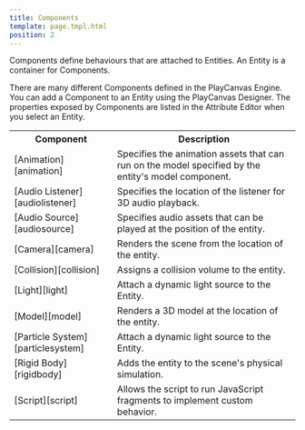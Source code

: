 ```yaml
---
title: Components
template: page.tmpl.html
position: 2
---
```


Components define behaviours that are attached to Entities. An Entity is a container for Components.

There are many different Components defined in the PlayCanvas Engine. You can add a Component to an Entity using the PlayCanvas Designer. The properties exposed by Components are listed in the Attribute Editor when you select an Entity.

<table class="table table-striped">
    <tbody>
        <tr>
            <th>Component</th>
            <th>Description</th>
        </tr>
    <tr>
        <td>[Animation][animation]</td>
        <td>Specifies the animation assets that can run on the model specified by the entity's model component.</td>
    </tr>
    <tr>
        <td>[Audio Listener][audiolistener]</td>
        <td>Specifies the location of the listener for 3D audio playback.</td>
    </tr>
    <tr>
        <td>[Audio Source][audiosource]</td>
        <td>Specifies audio assets that can be played at the position of the entity.</td>
    </tr>
    <tr>
        <td>[Camera][camera]</td>
        <td>Renders the scene from the location of the entity.</td>
    </tr>
    <tr>
        <td>[Collision][collision]</td>
        <td>Assigns a collision volume to the entity.</td>
    </tr>
    <tr>
        <td>[Light][light]</td>
        <td>Attach a dynamic light source to the Entity.</td>
    </tr>
    <tr>
        <td>[Model][model]</td>
        <td>Renders a 3D model at the location of the entity.</td>
    </tr>
    <tr>
        <td>[Particle System][particlesystem]</td>
        <td>Attach a dynamic light source to the Entity.</td>
    </tr>
    <tr>
        <td>[Rigid Body][rigidbody]</td>
        <td>Adds the entity to the scene's physical simulation.</td>
    </tr>
    <tr>
        <td>[Script][script]</td>
        <td>Allows the script to run JavaScript fragments to implement custom behavior.</td>
    </tr>
</tbody></table>

[animation]: /user-manual/packs/entities/components/animation
[audiolistener]: /user-manual/packs/entities/components/audiolistener
[audiosource]: /user-manual/packs/entities/components/audiosource
[camera]: /user-manual/packs/entities/components/camera
[collision]: /user-manual/packs/entities/components/collision
[light]: /user-manual/packs/entities/components/light
[model]: /user-manual/packs/entities/components/model
[particlesystem]: /user-manual/packs/entities/components/particlesystem
[rigidbody]: /user-manual/packs/entities/components/rigidbody
[script]: /user-manual/packs/entities/components/script
